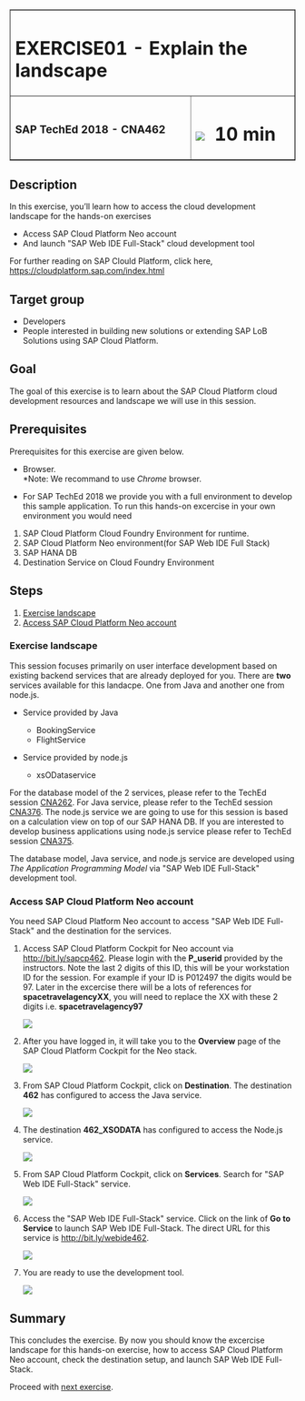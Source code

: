 <table width=100% border=>
<tr><td colspan=2><h1>EXERCISE01 - Explain the landscape</h1></td></tr>
<tr><td><h3>SAP TechEd 2018 - CNA462</h3></td><td><h1><img src="images/clock.png"> &nbsp;10 min</h1></td></tr>
</table>


## Description
In this exercise, you’ll learn how to access the cloud development landscape for the hands-on exercises

* Access SAP Cloud Platform Neo account
* And launch "SAP Web IDE Full-Stack" cloud development tool

For further reading on SAP Clould Platform, click here,
<https://cloudplatform.sap.com/index.html>


## Target group

* Developers
* People interested in building new solutions or extending SAP LoB Solutions using SAP Cloud Platform.


## Goal

The goal of this exercise is to learn about the SAP Cloud Platform cloud development resources and landscape we will use in this session.


## Prerequisites
  
Prerequisites for this exercise are given below.

* Browser.  
*Note: We recommand to use *Chrome* browser.

* For SAP TechEd 2018 we provide you with a full environment to develop this sample application. To run this hands-on excercise in your own environment you would need

1. SAP Cloud Platform Cloud Foundry Environment for runtime. 
1. SAP Cloud Platform Neo environment(for SAP Web IDE Full Stack)
1. SAP HANA DB
1. Destination Service on Cloud Foundry Environment

## Steps

1. [Exercise landscape](#exercise-landscape)
1. [Access SAP Cloud Platform Neo account](#access-neo)


### <a name="exercise-landscape"></a> Exercise landscape
This session focuses primarily on user interface development based on existing backend services that are already deployed for you. There are **two** services available for this landacpe. One from Java and another one from node.js.

* Service provided by Java
	- BookingService
	- FlightService
	
* Service provided by node.js
	- xsODataservice 

For the database model of the 2 services, please refer to the TechEd session [CNA262](https://github.com/SAP/cloud-sample-spaceflight-hana).
For Java service, please refer to the TechEd session [CNA376](https://github.com/SAP/cloud-sample-spaceflight-java).
The node.js service we are going to use for this session is based on a calculation view on top of our SAP HANA DB. If you are interested to develop business applications using node.js service please refer to TechEd session [CNA375](https://github.com/SAP/cloud-sample-spaceflight-node).

The database model, Java service, and node.js service are developed using *The Application Programming Model* via "SAP Web IDE Full-Stack" development tool.

### <a name="access-neo"></a>Access SAP Cloud Platform Neo account
You need SAP Cloud Platform Neo account to access "SAP Web IDE Full-Stack" and the destination for the services.

1.	Access SAP Cloud Platform Cockpit for Neo account via <http://bit.ly/sapcp462>. Please login with the **P_userid** provided by the instructors. Note the last 2 digits of this ID, this will be your workstation ID for the session. For example if your ID is P012497 the digits would be 97. Later in the excercise there will be a lots of references for **spacetravelagencyXX**, you will need to replace the XX with these 2 digits i.e. **spacetravelagency97** 

	![](images/1.png) 

1. After you have logged in, it will take you to the **Overview** page of the SAP Cloud Platform Cockpit for the Neo stack.

	![](images/2.png)


1.	From SAP Cloud Platform Cockpit, click on **Destination**. The destination **462** has configured to access the Java service.

	![](images/6.png)  

1.	The destination **462_XSODATA** has configured to access the Node.js service.

	![](images/6-1.png)
	
1.	From SAP Cloud Platform Cockpit, click on **Services**. Search for "SAP Web IDE Full-Stack" service.

	![](images/3.png)

1.	Access the "SAP Web IDE Full-Stack" service.  Click on the link of **Go to Service** to launch SAP Web IDE Full-Stack. The direct URL for this service is <http://bit.ly/webide462>.
   
	![](images/4.png)
	
1.	You are ready to use the development tool.

	![](images/5.png) 


## Summary
This concludes the exercise. By now you should know the excercise landscape for this hands-on exercise, how to access SAP Cloud Platform Neo account, check the destination setup, and launch SAP Web IDE Full-Stack.

Proceed with [next exercise](/././_excercise_/Exercise02/Exercise02.md).